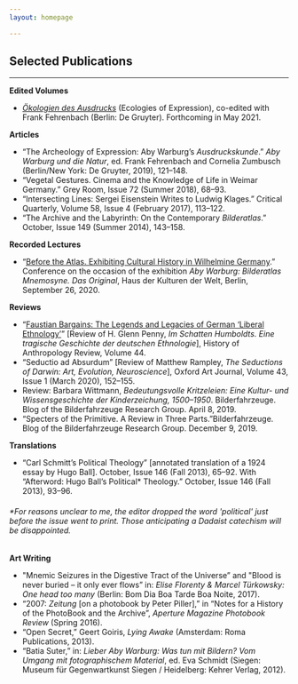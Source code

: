 ```yaml
---
layout: homepage

---
```

## Selected Publications

---

**Edited Volumes**

* [_Ökologien des Ausdrucks_](https://www.degruyter.com/view/title/541863?rskey=HTbvuT&result=6) (Ecologies of Expression), co-edited with Frank Fehrenbach (Berlin: De Gruyter). Forthcoming in May 2021.

**Articles**

* “The Archeology of Expression: Aby Warburg’s _Ausdruckskunde_.” _Aby Warburg und die Natur_, ed. Frank Fehrenbach and Cornelia Zumbusch (Berlin/New York: De Gruyter, 2019), 121–148.
* “Vegetal Gestures. Cinema and the Knowledge of Life in Weimar Germany.” Grey Room, Issue 72 (Summer 2018), 68–93.
* “Intersecting Lines: Sergei Eisenstein Writes to Ludwig Klages.” Critical Quarterly, Volume 58, Issue 4 (February 2017), 113–122.
* “The Archive and the Labyrinth: On the Contemporary _Bilderatlas_.” October, Issue 149 (Summer 2014), 143–158.

**Recorded Lectures**

* “[Before the Atlas. Exhibiting Cultural History in Wilhelmine Germany](https://www.hkw.de/en/app/mediathek/video/83627).” Conference on the occasion of the exhibition _Aby Warburg: Bilderatlas Mnemosyne. Das Original_, Haus der Kulturen der Welt, Berlin, September 26, 2020.

**Reviews**

* “[Faustian Bargains: The Legends and Legacies of German ‘Liberal Ethnology’](https://histanthro.org/reviews/faustian-bargains/)” \[Review of H. Glenn Penny, _Im Schatten Humboldts. Eine tragische Geschichte der deutschen Ethnologie_\], History of Anthropology Review, Volume 44.
* “Seductio ad Absurdum” \[Review of Matthew Rampley, _The Seductions of Darwin: Art, Evolution, Neuroscience_\], Oxford Art Journal, Volume 43, Issue 1 (March 2020), 152–155.
* Review: Barbara Wittmann, _Bedeutungsvolle Kritzeleien: Eine Kultur- und Wissensgeschichte der Kinderzeichung, 1500–1950_. Bilderfahrzeuge. Blog of the Bilderfahrzeuge Research Group. April 8, 2019.
* “Specters of the Primitive. A Review in Three Parts.”Bilderfahrzeuge. Blog of the Bilderfahrzeuge Research Group. December 9, 2019.

**Translations**

* “Carl Schmitt’s Political Theology” \[annotated translation of a 1924 essay by Hugo Ball\]. October, Issue 146 (Fall 2013), 65–92. 
With “Afterword: Hugo Ball’s Political* Theology.” October, Issue 146 (Fall 2013), 93–96.  
###### *For reasons unclear to me, the editor dropped the word 'political' just before the issue went to print. Those anticipating a Dadaist catechism will be disappointed.

**Art Writing**

* "Mnemic Seizures in the Digestive Tract of the Universe” and "Blood is never buried – it only ever flows” in: _Elise Florenty & Marcel Türkowsky: One head too many_ (Berlin: Bom Dia Boa Tarde Boa Noite, 2017).
* “2007: _Zeitung_ \[on a photobook by Peter Piller\],” in “Notes for a History of the PhotoBook and the Archive”, _Aperture Magazine Photobook Review_ (Spring 2016).
* “Open Secret,” Geert Goiris, _Lying Awake_ (Amsterdam: Roma Publications, 2013).
* “Batia Suter,” in: _Lieber Aby Warburg: Was tun mit Bildern? Vom Umgang mit fotographischem Material_, ed. Eva Schmidt (Siegen: Museum für Gegenwartkunst Siegen / Heidelberg: Kehrer Verlag, 2012).